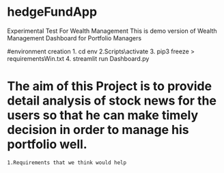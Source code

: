 # hedgeFundApp
 Experimental Test For Wealth Management
This is demo version of Wealth Management Dashboard for Portfolio Managers

#environment creation
    1. cd env
    2.Scripts\activate
    3. pip3 freeze > requirementsWin.txt
    4. streamlit run Dashboard.py

# The aim of this Project is to provide detail analysis of stock news for the users so that he can make timely decision in order to manage his portfolio well.
    1.Requirements that we think would help 
